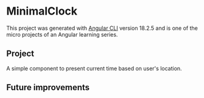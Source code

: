 # MinimalClock

This project was generated with [Angular CLI](https://github.com/angular/angular-cli) version 18.2.5 and is one of the micro projects of an Angular learning series.

## Project

A simple component to present current time based on user's location.

## Future improvements
